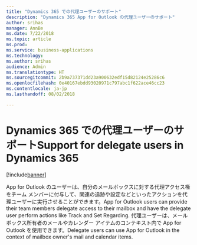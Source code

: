 ```yaml
---
title: "Dynamics 365 での代理ユーザーのサポート"
description: "Dynamics 365 App for Outlook の代理ユーザーのサポート"
author: srihas
manager: AnnBe
ms.date: 7/22/2018
ms.topic: article
ms.prod: 
ms.service: business-applications
ms.technology: 
ms.author: srihas
audience: Admin
ms.translationtype: HT
ms.sourcegitcommit: 2b9a737371dd23a900632edf15d82124e25286c6
ms.openlocfilehash: 0e40167ebdd93020971c797abc1f622ace46cc23
ms.contentlocale: ja-jp
ms.lasthandoff: 08/02/2018

---
```

# <a name="support-for-delegate-users-in-dynamics-365"></a><span data-ttu-id="6d953-103">Dynamics 365 での代理ユーザーのサポート</span><span class="sxs-lookup"><span data-stu-id="6d953-103">Support for delegate users in Dynamics 365</span></span>


[!include[banner](../../includes/banner.md)]

<span data-ttu-id="6d953-104">App for Outlook のユーザーは、自分のメールボックスに対する代理アクセス権をチーム メンバーに付与して、関連の追跡や設定などといったアクションを代理ユーザーに実行させることができます。</span><span class="sxs-lookup"><span data-stu-id="6d953-104">App for Outlook users can provide their team members delegate access to their mailbox and have the delegate user perform actions like Track and Set Regarding.</span></span> <span data-ttu-id="6d953-105">代理ユーザーは、メールボックス所有者のメールやカレンダー アイテムのコンテキスト内で App for Outlook を使用できます。</span><span class="sxs-lookup"><span data-stu-id="6d953-105">Delegate users can use App for Outlook in the context of mailbox owner's mail and calendar items.</span></span>

